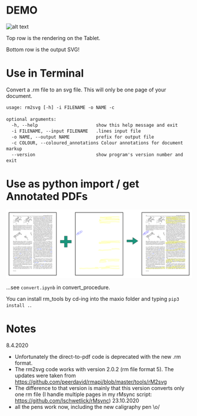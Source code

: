 # DEMO
![alt text](RMDEMO.png "Conversion Sample")

Top row is the rendering on the Tablet.

Bottom row is the output SVG!


# Use in Terminal
Convert a .rm file to an svg file. This will only be one page of your document.

    usage: rm2svg [-h] -i FILENAME -o NAME -c

    optional arguments:
      -h, --help                      show this help message and exit
      -i FILENAME, --input FILENAME   .lines input file
      -o NAME, --output NAME          prefix for output file
      -c COLOUR, --coloured_annotations Colour annotations for document markup
      --version                       show program's version number and exit

# Use as python import / get Annotated PDFs
![alt text](annot_pdf.png "Conceptual combine")

...see `convert.ipynb` in convert_procedure.

You can install rm_tools by cd-ing into the maxio folder and typing
`pip3 install .`.

# Notes
8.4.2020
- Unfortunately the direct-to-pdf code is deprecated with the new .rm format.
- The rm2svg code works with version 2.0.2 (rm file format 5). The updates were taken from https://github.com/peerdavid/rmapi/blob/master/tools/rM2svg
- The difference to that version is mainly that this version converts only one rm file (I handle multiple pages in my rMsync script: https://github.com/lschwetlick/rMsync)
23.10.2020
- all the pens work now, including the new caligraphy pen \o/